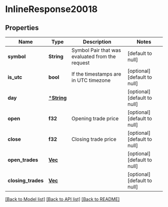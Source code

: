 # InlineResponse20018

## Properties
Name | Type | Description | Notes
------------ | ------------- | ------------- | -------------
**symbol** | **String** | Symbol Pair that was evaluated from the request | [default to null]
**is_utc** | **bool** | If the timestamps are in UTC timezone | [optional] [default to null]
**day** | [***String**](string.md) |  | [optional] [default to null]
**open** | **f32** | Opening trade price | [optional] [default to null]
**close** | **f32** | Closing trade price | [optional] [default to null]
**open_trades** | [**Vec<CryptoTickJson>**](CryptoTickJson.md) |  | [optional] [default to null]
**closing_trades** | [**Vec<CryptoTickJson>**](CryptoTickJson.md) |  | [optional] [default to null]

[[Back to Model list]](../README.md#documentation-for-models) [[Back to API list]](../README.md#documentation-for-api-endpoints) [[Back to README]](../README.md)

